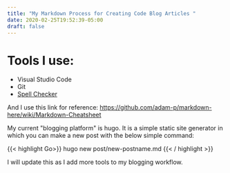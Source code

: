```yaml
---
title: "My Markdown Process for Creating Code Blog Articles "
date: 2020-02-25T19:52:39-05:00
draft: false
---
```




# Tools I use:
* Visual Studio Code
* Git 
* [Spell Checker](https://marketplace.visualstudio.com/items?itemName=streetsidesoftware.code-spell-checker)

And I use this link for reference:
https://github.com/adam-p/markdown-here/wiki/Markdown-Cheatsheet

My current "blogging platform" is hugo. It is a simple static site generator in which you can make a new post with the below simple command:

 {{< highlight Go>}}
 hugo new post/new-postname.md
{{< / highlight >}}

I will update this as I add more tools to my blogging workflow. 